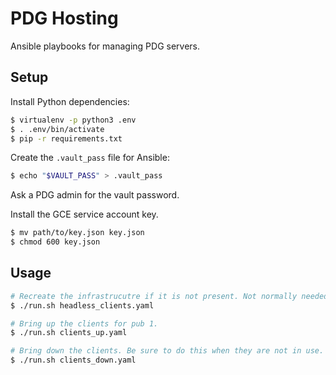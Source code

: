 # PDG Hosting

Ansible playbooks for managing PDG servers.

## Setup

Install Python dependencies:

```bash
$ virtualenv -p python3 .env
$ . .env/bin/activate
$ pip -r requirements.txt
```

Create the `.vault_pass` file for Ansible:

```bash
$ echo "$VAULT_PASS" > .vault_pass
```

Ask a PDG admin for the vault password.

Install the GCE service account key.

```bash
$ mv path/to/key.json key.json
$ chmod 600 key.json
```

## Usage

```bash
# Recreate the infrastrucutre if it is not present. Not normally needed.
$ ./run.sh headless_clients.yaml

# Bring up the clients for pub 1.
$ ./run.sh clients_up.yaml

# Bring down the clients. Be sure to do this when they are not in use.
$ ./run.sh clients_down.yaml
```
